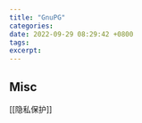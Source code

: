 ```yaml
---
title: "GnuPG"
categories: 
date: 2022-09-29 08:29:42 +0800
tags: 
excerpt: 
---
```








## Misc

[[隐私保护]]


